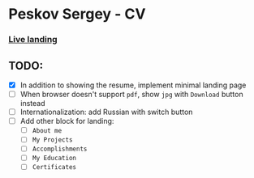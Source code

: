 # Peskov Sergey - CV
### [Live landing](https://peskov.dev/)


## TODO:
- [x] In addition to showing the resume, implement minimal landing page
- [ ] When browser doesn't support `pdf`, show `jpg` with `Download` button instead
- [ ] Internationalization: add Russian with switch button
- [ ] Add other block for landing:
  - [ ] `About me`
  - [ ] `My Projects`
  - [ ] `Accomplishments`
  - [ ] `My Education`
  - [ ] `Certificates`
